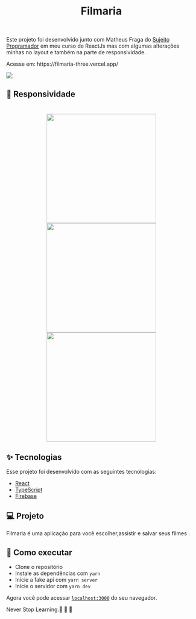 <h1 align="center" >
  Filmaria
</h1>


<br>
<p>
  Este projeto foi desenvolvido junto com Matheus Fraga do <a href="https://sujeitoprogramador.com/">Sujeito Programador</a> em meu curso de ReactJs mas com algumas alterações minhas no layout e também na parte de responsividade.
</p>
<p>Acesse em: https://filmaria-three.vercel.app/</p>


  <img src="https://user-images.githubusercontent.com/60237326/125179241-422c3d80-e1c3-11eb-92ed-f5841f7bb902.png"/>

  
  ## 🧠 Responsividade
  
  <h1 align="center">
  <img width="290px" src="https://user-images.githubusercontent.com/60237326/124675009-30305f00-de92-11eb-9051-0640d82d692a.png"/>
  <img  width="290px" src="https://user-images.githubusercontent.com/60237326/124675054-48a07980-de92-11eb-9bad-355aa4e25272.png"/>
  <img width="290px" src="https://user-images.githubusercontent.com/60237326/124674911-09722880-de92-11eb-8992-5d762d32502e.png"/>
  

  </h1>




## ✨ Tecnologias

Esse projeto foi desenvolvido com as seguintes tecnologias:

- [React](https://reactjs.org)
- [TypeScript](https://www.typescriptlang.org/)
- [Firebase](https://firebase.google.com/docs)


## 💻 Projeto

Filmaria é uma aplicação  para você escolher,assistir e salvar seus filmes .



## 🚀 Como executar

- Clone o repositório
- Instale as dependências com `yarn`
- Inicie a fake api com `yarn server`
- Inicie o servidor com `yarn dev`

Agora você pode acessar [`localhost:3000`](http://localhost:3000) do seu navegador.

Never Stop Learning.🚀 🚀 🚀 
